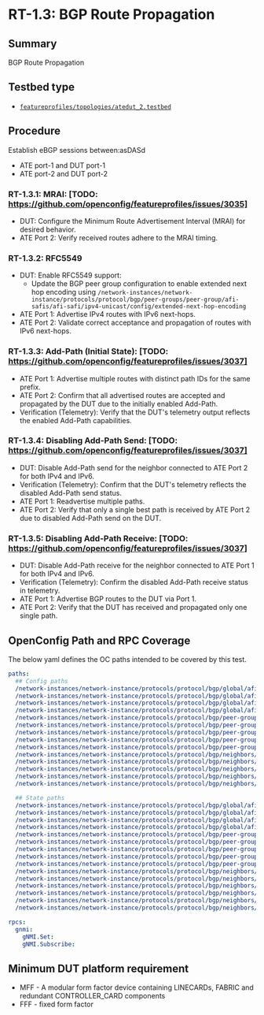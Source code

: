 # RT-1.3: BGP Route Propagation

## Summary

BGP Route Propagation

## Testbed type

*  [`featureprofiles/topologies/atedut_2.testbed`](https://github.com/openconfig/featureprofiles/blob/main/topologies/atedut_2.testbed)

## Procedure

Establish eBGP sessions between:asDASd 

*   ATE port-1 and DUT port-1
*   ATE port-2 and DUT port-2


### RT-1.3.1: MRAI: [TODO: https://github.com/openconfig/featureprofiles/issues/3035]
*   DUT: Configure the Minimum Route Advertisement Interval (MRAI) for desired behavior.
*   ATE Port 2: Verify received routes adhere to the MRAI timing.

### RT-1.3.2: RFC5549
*   DUT: Enable RFC5549 support:
    *   Update the BGP peer group configuration to enable extended next hop encoding using  `/network-instances/network-instance/protocols/protocol/bgp/peer-groups/peer-group/afi-safis/afi-safi/ipv4-unicast/config/extended-next-hop-encoding`  
*   ATE Port 1: Advertise IPv4 routes with IPv6 next-hops.
*   ATE Port 2: Validate correct acceptance and propagation of routes with IPv6 next-hops.

### RT-1.3.3: Add-Path (Initial State): [TODO: https://github.com/openconfig/featureprofiles/issues/3037]
*   ATE Port 1: Advertise multiple routes with distinct path IDs for the same prefix.
*   ATE Port 2: Confirm that all advertised routes are accepted and propagated by the DUT due to the initially enabled Add-Path.
*   Verification (Telemetry): Verify that the DUT's telemetry output reflects the enabled Add-Path capabilities.

### RT-1.3.4: Disabling Add-Path Send: [TODO: https://github.com/openconfig/featureprofiles/issues/3037]
*   DUT: Disable Add-Path send for the neighbor connected to ATE Port 2 for both IPv4 and IPv6.
*   Verification (Telemetry): Confirm that the DUT's telemetry reflects the disabled Add-Path send status.
*   ATE Port 1: Readvertise multiple paths.
*   ATE Port 2: Verify that only a single best path is received by ATE Port 2 due to disabled Add-Path send on the DUT.

### RT-1.3.5: Disabling Add-Path Receive: [TODO: https://github.com/openconfig/featureprofiles/issues/3037]
*   DUT: Disable Add-Path receive for the neighbor connected to ATE Port 1 for both IPv4 and IPv6.
*   Verification (Telemetry): Confirm the disabled Add-Path receive status in telemetry.
*   ATE Port 1: Advertise BGP routes to the DUT via Port 1.
*   ATE Port 2: Verify that the DUT has received and propagated only one single path.

## OpenConfig Path and RPC Coverage

The below yaml defines the OC paths intended to be covered by this test.

```yaml
paths:
  ## Config paths
  /network-instances/network-instance/protocols/protocol/bgp/global/afi-safis/afi-safi/add-paths/config/receive:
  /network-instances/network-instance/protocols/protocol/bgp/global/afi-safis/afi-safi/add-paths/config/send:
  /network-instances/network-instance/protocols/protocol/bgp/global/afi-safis/afi-safi/add-paths/config/send-max:
  /network-instances/network-instance/protocols/protocol/bgp/global/afi-safis/afi-safi/ipv4-unicast/config/extended-next-hop-encoding:
  /network-instances/network-instance/protocols/protocol/bgp/peer-groups/peer-group/afi-safis/afi-safi/add-paths/config/receive:
  /network-instances/network-instance/protocols/protocol/bgp/peer-groups/peer-group/afi-safis/afi-safi/add-paths/config/send:
  /network-instances/network-instance/protocols/protocol/bgp/peer-groups/peer-group/afi-safis/afi-safi/add-paths/config/send-max:
  /network-instances/network-instance/protocols/protocol/bgp/peer-groups/peer-group/timers/config/minimum-advertisement-interval:
  /network-instances/network-instance/protocols/protocol/bgp/peer-groups/peer-group/afi-safis/afi-safi/ipv4-unicast/config/extended-next-hop-encoding:
  /network-instances/network-instance/protocols/protocol/bgp/neighbors/neighbor/afi-safis/afi-safi/add-paths/config/receive:
  /network-instances/network-instance/protocols/protocol/bgp/neighbors/neighbor/afi-safis/afi-safi/add-paths/config/send:
  /network-instances/network-instance/protocols/protocol/bgp/neighbors/neighbor/afi-safis/afi-safi/add-paths/config/send-max:
  /network-instances/network-instance/protocols/protocol/bgp/neighbors/neighbor/timers/config/minimum-advertisement-interval:
  /network-instances/network-instance/protocols/protocol/bgp/neighbors/neighbor/afi-safis/afi-safi/ipv4-unicast/config/extended-next-hop-encoding:

  ## State paths
  /network-instances/network-instance/protocols/protocol/bgp/global/afi-safis/afi-safi/add-paths/state/receive:
  /network-instances/network-instance/protocols/protocol/bgp/global/afi-safis/afi-safi/add-paths/state/send:
  /network-instances/network-instance/protocols/protocol/bgp/global/afi-safis/afi-safi/add-paths/state/send-max:
  /network-instances/network-instance/protocols/protocol/bgp/global/afi-safis/afi-safi/ipv4-unicast/state/extended-next-hop-encoding:
  /network-instances/network-instance/protocols/protocol/bgp/peer-groups/peer-group/afi-safis/afi-safi/add-paths/state/receive:
  /network-instances/network-instance/protocols/protocol/bgp/peer-groups/peer-group/afi-safis/afi-safi/add-paths/state/send:
  /network-instances/network-instance/protocols/protocol/bgp/peer-groups/peer-group/afi-safis/afi-safi/add-paths/state/send-max:
  /network-instances/network-instance/protocols/protocol/bgp/peer-groups/peer-group/timers/state/minimum-advertisement-interval:
  /network-instances/network-instance/protocols/protocol/bgp/peer-groups/peer-group/afi-safis/afi-safi/ipv4-unicast/state/extended-next-hop-encoding:
  /network-instances/network-instance/protocols/protocol/bgp/neighbors/neighbor/afi-safis/afi-safi/add-paths/state/receive:
  /network-instances/network-instance/protocols/protocol/bgp/neighbors/neighbor/afi-safis/afi-safi/add-paths/state/send:
  /network-instances/network-instance/protocols/protocol/bgp/neighbors/neighbor/afi-safis/afi-safi/add-paths/state/send-max:
  /network-instances/network-instance/protocols/protocol/bgp/neighbors/neighbor/timers/state/minimum-advertisement-interval:
  /network-instances/network-instance/protocols/protocol/bgp/neighbors/neighbor/afi-safis/afi-safi/ipv4-unicast/state/extended-next-hop-encoding:
  /network-instances/network-instance/protocols/protocol/bgp/neighbors/neighbor/state/supported-capabilities:

rpcs:
  gnmi:
    gNMI.Set:
    gNMI.Subscribe:
```

## Minimum DUT platform requirement

* MFF - A modular form factor device containing LINECARDs, FABRIC and redundant CONTROLLER_CARD components
* FFF - fixed form factor
